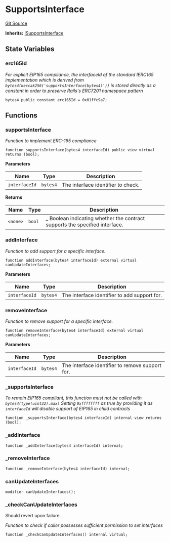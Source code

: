 # SupportsInterface
[Git Source](https://github.com/0xStation/0xrails/blob/7b2d3363f0d5023623fd16114b60a38cf52ce246/src/lib/ERC165/SupportsInterface.sol)

**Inherits:**
[ISupportsInterface](/src/lib/ERC165/ISupportsInterface.sol/interface.ISupportsInterface.md)


## State Variables
### erc165Id
*For explicit EIP165 compliance, the interfaceId of the standard IERC165 implementation
which is derived from `bytes4(keccak256('supportsInterface(bytes4)'))`
is stored directly as a constant in order to preserve Rails's ERC7201 namespace pattern*


```solidity
bytes4 public constant erc165Id = 0x01ffc9a7;
```


## Functions
### supportsInterface

*Function to implement ERC-165 compliance*


```solidity
function supportsInterface(bytes4 interfaceId) public view virtual returns (bool);
```
**Parameters**

|Name|Type|Description|
|----|----|-----------|
|`interfaceId`|`bytes4`|The interface identifier to check.|

**Returns**

|Name|Type|Description|
|----|----|-----------|
|`<none>`|`bool`|_ Boolean indicating whether the contract supports the specified interface.|


### addInterface

*Function to add support for a specific interface.*


```solidity
function addInterface(bytes4 interfaceId) external virtual canUpdateInterfaces;
```
**Parameters**

|Name|Type|Description|
|----|----|-----------|
|`interfaceId`|`bytes4`|The interface identifier to add support for.|


### removeInterface

*Function to remove support for a specific interface.*


```solidity
function removeInterface(bytes4 interfaceId) external virtual canUpdateInterfaces;
```
**Parameters**

|Name|Type|Description|
|----|----|-----------|
|`interfaceId`|`bytes4`|The interface identifier to remove support for.|


### _supportsInterface

*To remain EIP165 compliant, this function must not be called with `bytes4(type(uint32).max)`
Setting `0xffffffff` as true by providing it as `interfaceId` will disable support of EIP165 in child contracts*


```solidity
function _supportsInterface(bytes4 interfaceId) internal view returns (bool);
```

### _addInterface


```solidity
function _addInterface(bytes4 interfaceId) internal;
```

### _removeInterface


```solidity
function _removeInterface(bytes4 interfaceId) internal;
```

### canUpdateInterfaces


```solidity
modifier canUpdateInterfaces();
```

### _checkCanUpdateInterfaces

Should revert upon failure.

*Function to check if caller possesses sufficient permission to set interfaces*


```solidity
function _checkCanUpdateInterfaces() internal virtual;
```

